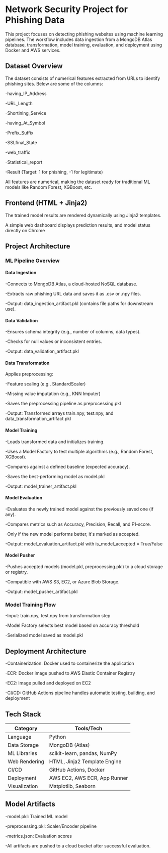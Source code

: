 # Network Security Project for Phishing Data
This project focuses on detecting phishing websites using machine learning pipelines. The workflow includes data ingestion from a MongoDB Atlas database, transformation, model training, evaluation, and deployment using Docker and AWS services.

## Dataset Overview
The dataset consists of numerical features extracted from URLs to identify phishing sites. Below are some of the columns:

-having_IP_Address

-URL_Length

-Shortining_Service

-having_At_Symbol

-Prefix_Suffix

-SSLfinal_State

-web_traffic

-Statistical_report

-Result (Target: 1 for phishing, -1 for legitimate)

All features are numerical, making the dataset ready for traditional ML models like Random Forest, XGBoost, etc.

## Frontend (HTML + Jinja2)
The trained model results are rendered dynamically using Jinja2 templates.

A simple web dashboard displays prediction results, and model status directly on Chrome


## Project Architecture
### ML Pipeline Overview

 #### Data Ingestion
-Connects to MongoDB Atlas, a cloud-hosted NoSQL database.

-Extracts raw phishing URL data and saves it as .csv or .npy files.

-Output: data_ingestion_artifact.pkl (contains file paths for downstream use).

 #### Data Validation
-Ensures schema integrity (e.g., number of columns, data types).

-Checks for null values or inconsistent entries.

-Output: data_validation_artifact.pkl

 #### Data Transformation
Applies preprocessing:

-Feature scaling (e.g., StandardScaler)

-Missing value imputation (e.g., KNN Imputer)

-Saves the preprocessing pipeline as preprocessing.pkl

-Output: Transformed arrays train.npy, test.npy, and data_transformation_artifact.pkl

 #### Model Training
-Loads transformed data and initializes training.

-Uses a Model Factory to test multiple algorithms (e.g., Random Forest, XGBoost).

-Compares against a defined baseline (expected accuracy).

-Saves the best-performing model as model.pkl

-Output: model_trainer_artifact.pkl

 #### Model Evaluation
-Evaluates the newly trained model against the previously saved one (if any).

-Compares metrics such as Accuracy, Precision, Recall, and F1-score.

-Only if the new model performs better, it's marked as accepted.

-Output: model_evaluation_artifact.pkl with is_model_accepted = True/False

 #### Model Pusher
-Pushes accepted models (model.pkl, preprocessing.pkl) to a cloud storage or registry.

-Compatible with AWS S3, EC2, or Azure Blob Storage.

-Output: model_pusher_artifact.pkl

### Model Training Flow

-Input: train.npy, test.npy from transformation step

-Model Factory selects best model based on accuracy threshold

-Serialized model saved as model.pkl

## Deployment Architecture

-Containerization: Docker used to containerize the application

-ECR: Docker image pushed to AWS Elastic Container Registry

-EC2: Image pulled and deployed on EC2

-CI/CD: GitHub Actions pipeline handles automatic testing, building, and deployment

## Tech Stack
| Category       | Tools/Tech                               |
|----------------|-------------------------------------------|
| Language       | Python                                    |
| Data Storage   | MongoDB (Atlas)                           |
| ML Libraries   | scikit-learn, pandas, NumPy               |
|Web Rendering   |	HTML, Jinja2 Template Engine             |
| CI/CD          | GitHub Actions, Docker                    |
| Deployment     | AWS EC2, AWS ECR, App Runner              |
| Visualization  | Matplotlib, Seaborn                       |

## Model Artifacts
-model.pkl: Trained ML model

-preprocessing.pkl: Scaler/Encoder pipeline

-metrics.json: Evaluation scores

-All artifacts are pushed to a cloud bucket after successful evaluation.
